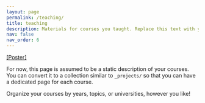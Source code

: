```yaml
---
layout: page
permalink: /teaching/
title: teaching
description: Materials for courses you taught. Replace this text with your description.
nav: false
nav_order: 6
---
```


 <a href="{{ 'ICASSP_2024_IntraMVDR_Poster.pdf' | prepend: '/assets/pdf/' | relative_url }}" class="btn btn-sm z-depth-0" role="button">[Poster]</a>


For now, this page is assumed to be a static description of your courses. You can convert it to a collection similar to `_projects/` so that you can have a dedicated page for each course.

Organize your courses by years, topics, or universities, however you like!
